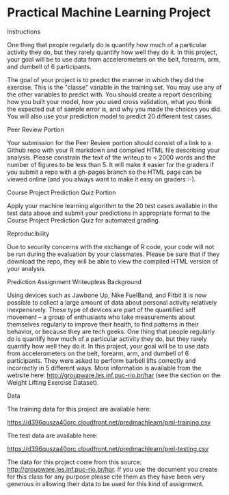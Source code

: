 Practical Machine Learning Project
==================================================================

Instructions

One thing that people regularly do is quantify how much of a particular activity they do, but they rarely quantify how well they do it. In this project, your goal will be to use data from accelerometers on the belt, forearm, arm, and dumbell of 6 participants.

The goal of your project is to predict the manner in which they did the exercise. This is the "classe" variable in the training set. You may use any of the other variables to predict with. You should create a report describing how you built your model, how you used cross validation, what you think the expected out of sample error is, and why you made the choices you did. You will also use your prediction model to predict 20 different test cases.

Peer Review Portion

Your submission for the Peer Review portion should consist of a link to a Github repo with your R markdown and compiled HTML file describing your analysis. Please constrain the text of the writeup to < 2000 words and the number of figures to be less than 5. It will make it easier for the graders if you submit a repo with a gh-pages branch so the HTML page can be viewed online (and you always want to make it easy on graders :-).

Course Project Prediction Quiz Portion

Apply your machine learning algorithm to the 20 test cases available in the test data above and submit your predictions in appropriate format to the Course Project Prediction Quiz for automated grading.

Reproducibility

Due to security concerns with the exchange of R code, your code will not be run during the evaluation by your classmates. Please be sure that if they download the repo, they will be able to view the compiled HTML version of your analysis.

Prediction Assignment Writeupless 
Background

Using devices such as Jawbone Up, Nike FuelBand, and Fitbit it is now possible to collect a large amount of data about personal activity relatively inexpensively. These type of devices are part of the quantified self movement – a group of enthusiasts who take measurements about themselves regularly to improve their health, to find patterns in their behavior, or because they are tech geeks. One thing that people regularly do is quantify how much of a particular activity they do, but they rarely quantify how well they do it. In this project, your goal will be to use data from accelerometers on the belt, forearm, arm, and dumbell of 6 participants. They were asked to perform barbell lifts correctly and incorrectly in 5 different ways. More information is available from the website here: http://groupware.les.inf.puc-rio.br/har (see the section on the Weight Lifting Exercise Dataset).

Data

The training data for this project are available here:

https://d396qusza40orc.cloudfront.net/predmachlearn/pml-training.csv

The test data are available here:

https://d396qusza40orc.cloudfront.net/predmachlearn/pml-testing.csv


The data for this project come from this source: http://groupware.les.inf.puc-rio.br/har. If you use the document you create for this class for any purpose please cite them as they have been very generous in allowing their data to be used for this kind of assignment.
